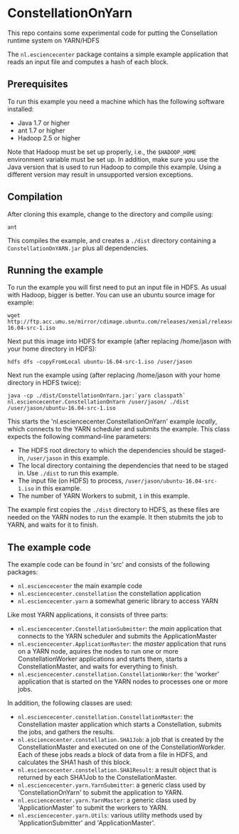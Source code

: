 # ConstellationOnYarn

This repo contains some experimental code for putting the Consellation runtime system on YARN/HDFS

The `nl.esciencecenter` package contains a simple example application that reads an input file and computes a hash of each block.

Prerequisites
-------------

To run this example you need a machine which has the following software installed: 

- Java 1.7 or higher
- ant 1.7 or higher
- Hadoop 2.5 or higher 

Note that Hadoop must be set up properly, i.e., the `$HADOOP_HOME` environment variable must be set up. In addition, make sure you 
use the Java version that is used to run Hadoop to compile this example. Using a different version may result in unsupported version 
exceptions.

Compilation
-----------

After cloning this example, change to the directory and compile using:

	ant

This compiles the example, and creates a `./dist` directory containing a `ConstellationOnYARN.jar` plus all dependencies.

Running the example
-------------------

To run the example you will first need to put an input file in HDFS. As usual with Hadoop, bigger is better. You can use an ubuntu source 
image for example: 

	wget http://ftp.acc.umu.se/mirror/cdimage.ubuntu.com/releases/xenial/release/source/ubuntu-16.04-src-1.iso

Next put this image into HDFS for example (after replacing /home/jason with your home directory in HDFS): 

	hdfs dfs -copyFromLocal ubuntu-16.04-src-1.iso /user/jason
  
Next run the example using (after replacing /home/jason with your home directory in HDFS twice): 

	java -cp ./dist/ConstellationOnYarn.jar:`yarn classpath` nl.esciencecenter.ConstellationOnYarn /user/jason/ ./dist /user/jason/ubuntu-16.04-src-1.iso

This starts the 'nl.esciencecenter.ConstellationOnYarn' example _locally_, which connects to the YARN scheduler and submits the example. This class 
expects the following command-line parameters:

- The HDFS root directory to which the dependencies should be staged-in, `/user/jason` in this example.
- The local directory containing the dependencies that need to be staged in. Use `./dist` to run this example.
- The input file (on HDFS) to process, `/user/jason/ubuntu-16.04-src-1.iso` in this example. 
- The number of YARN Workers to submit, `1` in this example.

The example first copies the `./dist` directory to HDFS, as these files are needed on the YARN nodes to run the example. It then stubmits the job to YARN, 
and waits for it to finish.

The example code
----------------  

The example code can be found in 'src' and consists of the following packages:

- `nl.esciencecenter` the main example code
- `nl.esciencecenter.constellation` the constellation application 
- `nl.esciencecenter.yarn` a somewhat generic library to access YARN 
    
Like most YARN applications, it consists of three parts: 

- `nl.esciencecenter.ConstellationSubmitter`: the _main_ application that connects to the YARN scheduler and submits the ApplicationMaster 
- `nl.esciencecenter.ApplicationMaster`: the _master_ application that runs on a YARN node, aquires the nodes to run one or more ConstellationWorker applications and starts them, starts a ConstellationMaster, and waits for everything to finish.
- `nl.esciencecenter.constellation.ConstellationWorker`: the 'worker' application that is started on the YARN nodes to processes one or more jobs.

In addition, the following classes are used:

- `nl.esciencecenter.constellation.ConstellationMaster`: the Constellation master application which starts a Constellation, submits the jobs, and gathers the results.
- `nl.esciencecenter.constellation.SHA1Job`: a job that is created by the ConstellationMaster and executed on one of the ConstellationWorkder. Each of these jobs reads a block of data from a file in HDFS, and calculates the SHA1 hash of this block.
- `nl.esciencecenter.constellation.SHA1Result`: a result object that is returned by each SHA1Job to the ConstellationMaster.
- `nl.esciencecenter.yarn.YarnSubmitter`: a generic class used by 'ConstellationOnYarn' to submit the application to YARN.
- `nl.esciencecenter.yarn.YarnMaster`: a generic class used by 'ApplicationMaster' to submit the workers to YARN.
- `nl.esciencecenter.yarn.Utils`: various utility methods used by 'ApplicationSubmitter' and 'ApplicationMaster'.

